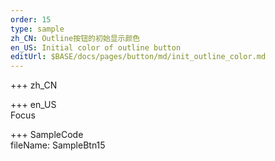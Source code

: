 ```yaml
---   
order: 15  
type: sample  
zh_CN: Outline按钮的初始显示颜色
en_US: Initial color of outline button
editUrl: $BASE/docs/pages/button/md/init_outline_color.md
---      
```


+++ zh_CN   

    
+++ en_US   
Focus

+++ SampleCode  
fileName: SampleBtn15
